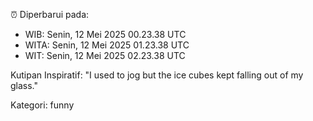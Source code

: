 ⏰ Diperbarui pada:
- WIB: Senin, 12 Mei 2025 00.23.38 UTC
- WITA: Senin, 12 Mei 2025 01.23.38 UTC
- WIT: Senin, 12 Mei 2025 02.23.38 UTC

Kutipan Inspiratif:
"I used to jog but the ice cubes kept falling out of my glass."


Kategori: funny

